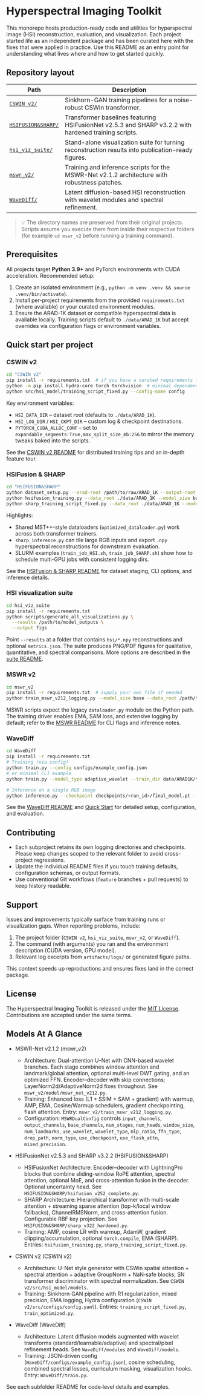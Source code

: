 # Hyperspectral Imaging Toolkit

This monorepo hosts production-ready code and utilities for hyperspectral image (HSI) reconstruction, evaluation, and visualization. Each project started life as an independent package and has been curated here with the fixes that were applied in practice. Use this README as an entry point for understanding what lives where and how to get started quickly.

## Repository layout

| Path | Description |
| --- | --- |
| [`CSWIN v2/`](CSWIN%20v2/README.md) | Sinkhorn-GAN training pipelines for a noise-robust CSWin transformer. |
| [`HSIFUSION&SHARP/`](HSIFUSION&SHARP/README.md) | Transformer baselines featuring HSIFusionNet v2.5.3 and SHARP v3.2.2 with hardened training scripts. |
| [`hsi_viz_suite/`](hsi_viz_suite/README.md) | Stand-alone visualization suite for turning reconstruction results into publication-ready figures. |
| [`mswr_v2/`](mswr_v2/README.md) | Training and inference scripts for the MSWR-Net v2.1.2 architecture with robustness patches. |
| [`WaveDiff/`](WaveDiff/README.md) | Latent diffusion-based HSI reconstruction with wavelet modules and spectral refinement. |

> 💡 The directory names are preserved from their original projects. Scripts assume you execute them from inside their respective folders (for example `cd mswr_v2` before running a training command).

## Prerequisites

All projects target **Python 3.9+** and PyTorch environments with CUDA acceleration. Recommended setup:

1. Create an isolated environment (e.g., `python -m venv .venv && source .venv/bin/activate`).
2. Install per-project requirements from the provided `requirements.txt` (where available) or your curated environment modules.
3. Ensure the ARAD-1K dataset or compatible hyperspectral data is available locally. Training scripts default to `./data/ARAD_1K` but accept overrides via configuration flags or environment variables.

## Quick start per project

### CSWIN v2

```bash
cd "CSWIN v2"
pip install -r requirements.txt  # if you have a curated requirements file
python -m pip install hydra-core torch torchvision  # minimal dependencies
python src/hsi_model/training_script_fixed.py --config-name config
```

Key environment variables:

- `HSI_DATA_DIR` – dataset root (defaults to `./data/ARAD_1K`).
- `HSI_LOG_DIR` / `HSI_CKPT_DIR` – custom log & checkpoint destinations.
- `PYTORCH_CUDA_ALLOC_CONF` – set to `expandable_segments:True,max_split_size_mb:256` to mirror the memory tweaks baked into the scripts.

See the [CSWIN v2 README](CSWIN%20v2/README.md) for distributed training tips and an in-depth feature tour.

### HSIFusion & SHARP

```bash
cd "HSIFUSION&SHARP"
python dataset_setup.py --arad-root /path/to/raw/ARAD_1K --output-root ./data/ARAD_1K
python hsifusion_training.py --data_root ./data/ARAD_1K --model_size base
python sharp_training_script_fixed.py --data_root ./data/ARAD_1K --model_size base
```

Highlights:

- Shared MST++-style dataloaders (`optimized_dataloader.py`) work across both transformer trainers.
- `sharp_inference.py` can tile large RGB inputs and export `.npy` hyperspectral reconstructions for downstream evaluation.
- SLURM examples (`train_job_HSI.sh`, `train_job_SHARP.sh`) show how to schedule multi-GPU jobs with consistent logging dirs.

See the [HSIFusion & SHARP README](HSIFUSION&SHARP/README.md) for dataset staging, CLI options, and inference details.

### HSI visualization suite

```bash
cd hsi_viz_suite
pip install -r requirements.txt
python scripts/generate_all_visualizations.py \
  --results /path/to/model_outputs \
  --output figs
```

Point `--results` at a folder that contains `hsi/*.npy` reconstructions and optional `metrics.json`. The suite produces PNG/PDF figures for qualitative, quantitative, and spectral comparisons. More options are described in the [suite README](hsi_viz_suite/README.md).

### MSWR v2

```bash
cd mswr_v2
pip install -r requirements.txt  # supply your own file if needed
python train_mswr_v212_logging.py --model_size base --data_root /path/to/ARAD_1K
```

MSWR scripts expect the legacy `dataloader.py` module on the Python path. The training driver enables EMA, SAM loss, and extensive logging by default; refer to the [MSWR README](mswr_v2/README.md) for CLI flags and inference notes.

### WaveDiff

```bash
cd WaveDiff
pip install -r requirements.txt
# Training (via config)
python train.py --config configs/example_config.json
# or minimal CLI example
python train.py --model_type adaptive_wavelet --train_dir data/ARAD1K/train --val_dir data/ARAD1K/val

# Inference on a single RGB image
python inference.py --checkpoint checkpoints/<run_id>/final_model.pt --image path/to/rgb.png --output_dir results/
```

See the [WaveDiff README](WaveDiff/README.md) and [Quick Start](WaveDiff/QUICK_START.md) for detailed setup, configuration, and evaluation.

## Contributing

- Each subproject retains its own logging directories and checkpoints. Please keep changes scoped to the relevant folder to avoid cross-project regressions.
- Update the individual README files if you touch training defaults, configuration schemas, or output formats.
- Use conventional Git workflows (`feature` branches + pull requests) to keep history readable.

## Support

Issues and improvements typically surface from training runs or visualization gaps. When reporting problems, include:

1. The project folder (`CSWIN v2`, `hsi_viz_suite`, `mswr_v2`, or `WaveDiff`).
2. The command (with arguments) you ran and the environment description (CUDA version, GPU model).
3. Relevant log excerpts from `artifacts/logs/` or generated figure paths.

This context speeds up reproductions and ensures fixes land in the correct package.

## License

The Hyperspectral Imaging Toolkit is released under the [MIT License](LICENSE). Contributions are accepted under the same terms.

## Models At A Glance

- MSWR-Net v2.1.2 (mswr_v2)
  - Architecture: Dual-attention U-Net with CNN-based wavelet branches. Each stage combines window attention and landmark/global attention, optional multi-level DWT gating, and an optimized FFN. Encoder–decoder with skip connections; LayerNorm2d/AdaptiveNorm2d fixes throughout. See `mswr_v2/model/mswr_net_v212.py`.
  - Training: Enhanced loss (L1 + SSIM + SAM + gradient) with warmup, AMP, EMA, Cosine/Warmup schedulers, gradient checkpointing, flash attention. Entry: `mswr_v2/train_mswr_v212_logging.py`.
  - Configuration: `MSWRDualConfig` controls `input_channels`, `output_channels`, `base_channels`, `num_stages`, `num_heads`, `window_size`, `num_landmarks`, `use_wavelet`, `wavelet_type`, `mlp_ratio`, `ffn_type`, `drop_path`, `norm_type`, `use_checkpoint`, `use_flash_attn`, `mixed_precision`.

- HSIFusionNet v2.5.3 and SHARP v3.2.2 (HSIFUSION&SHARP)
  - HSIFusionNet Architecture: Encoder–decoder with LightningPro blocks that combine sliding-window RoPE attention, spectral attention, optional MoE, and cross-attention fusion in the decoder. Optional uncertainty head. See `HSIFUSION&SHARP/hsifusion_v252_complete.py`.
  - SHARP Architecture: Hierarchical transformer with multi-scale attention + streaming sparse attention (top-k/local window fallbacks), ChannelRMSNorm, and cross-attention fusion. Configurable RBF key projection. See `HSIFUSION&SHARP/sharp_v322_hardened.py`.
  - Training: AMP, cosine LR with warmup, AdamW, gradient clipping/accumulation, optional `torch.compile`, EMA (SHARP). Entries: `hsifusion_training.py`, `sharp_training_script_fixed.py`.

- CSWIN v2 (CSWIN v2)
  - Architecture: U-Net style generator with CSWin spatial attention + spectral attention + adaptive GroupNorm + NaN‑safe blocks; SN transformer discriminator with spectral normalization. See `CSWIN v2/src/hsi_model/models`.
  - Training: Sinkhorn‑GAN pipeline with R1 regularization, mixed precision, EMA logging, Hydra configuration (`CSWIN v2/src/configs/config.yaml`). Entries: `training_script_fixed.py`, `train_optimized.py`.

- WaveDiff (WaveDiff)
  - Architecture: Latent diffusion models augmented with wavelet transforms (standard/learnable/adaptive) and spectral/pixel refinement heads. See `WaveDiff/modules` and `WaveDiff/models`.
  - Training: JSON-driven config (`WaveDiff/configs/example_config.json`), cosine scheduling, combined spectral losses, curriculum masking, visualization hooks. Entry: `WaveDiff/train.py`.

See each subfolder README for code‑level details and examples.
